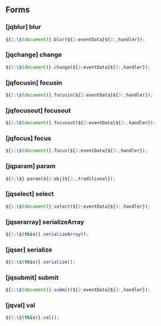 ## Forms

### [jqblur] blur

```javascript
${1:\$(document)}.blur(${2:eventData}${3:,handler});
```

### [jqchange] change

```javascript
${1:\$(document)}.change(${2:eventData}${3:,handler});
```

### [jqfocusin] focusin

```javascript
${1:\$(document)}.focusin(${2:eventData}${3:,handler});
```

### [jqfocusout] focusout

```javascript
${1:\$(document)}.focusout(${2:eventData}${3:,handler});
```

### [jqfocus] focus

```javascript
${1:\$(document)}.focus(${2:eventData}${3:,handler});
```

### [jqparam] param

```javascript
${1:\$}.param(${2:obj}${3:,traditional});
```

### [jqselect] select

```javascript
${1:\$(document)}.select(${2:eventData}${3:,handler});
```

### [jqserarray] serializeArray

```javascript
${1:\$(this)}.serializeArray();
```

### [jqser] serialize

```javascript
${1:\$(this)}.serialize();
```

### [jqsubmit] submit

```javascript
${1:\$(document)}.submit(${2:eventData}${3:,handler});
```

### [jqval] val

```javascript
${1:\$(this)}.val();
```
